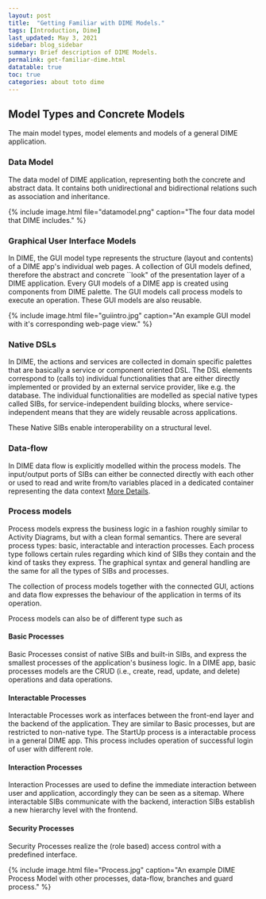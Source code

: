 ```yaml
---
layout: post
title:  "Getting Familiar with DIME Models."
tags: [Introduction, Dime]
last_updated: May 3, 2021
sidebar: blog_sidebar
summary: Brief description of DIME Models.
permalink: get-familiar-dime.html
datatable: true
toc: true
categories: about toto dime
---
```

## Model Types and Concrete Models


The main model types, model elements and models of a general DIME application.

### Data Model 
The data model of DIME application, representing both the concrete and abstract data. It contains both unidirectional and bidirectional relations such as association and inheritance. 

{% include image.html file="datamodel.png" caption="The four data model that DIME includes." %}


### Graphical User Interface Models
In DIME, the GUI model type represents the structure (layout and contents) of a DIME app's individual web pages. A collection of GUI models defined, therefore the abstract and concrete ``look" of the presentation layer of a DIME application. Every GUI models of a DIME app is created using components from DIME palette. The GUI models call process models to execute an operation. These GUI models are also reusable.

{% include image.html file="guiintro.jpg" caption="An example GUI model with it's corresponding web-page view." %}


### Native DSLs
In DIME, the actions and services are collected in domain specific palettes that are basically a service or component oriented DSL. The DSL elements correspond to (calls to) individual functionalities that are either directly implemented or provided by an external service provider, like e.g. the database. The individual functionalities are modelled as special native types called SIBs, for service-independent building blocks, where service-independent means that they are widely reusable across applications. 

These Native SIBs enable interoperability on a structural level. 


### Data-flow
In DIME data flow is explicitly modelled within the process models. The input/output ports of SIBs can either be connected directly with each other or used to read and write from/to variables placed in a dedicated container representing the data context [More Details](https://link.springer.com/chapter/10.1007/978-3-319-47169-3_60).


### Process models
Process models express the business logic in a fashion roughly similar to Activity Diagrams, but with a clean formal semantics. There are several process types: basic, interactable and interaction processes. Each process type follows certain rules regarding which kind of SIBs they contain and the kind of tasks they express. The graphical syntax and general handling are the same for all the types of SIBs and processes. 

The collection of process models together with the connected GUI, actions and data flow expresses the behaviour of the application in terms of its operation. 

Process models can also be of different type such as
#### Basic Processes
Basic Processes consist of native SIBs and built-in SIBs, and express the smallest processes of the application's business logic. In a DIME app, basic processes models are the CRUD (i.e., create, read, update, and delete) operations and data operations.

#### Interactable Processes
Interactable Processes work as interfaces between the front-end layer and the backend of the application. They are similar to  Basic processes, but are restricted to non-native type. The StartUp process is a interactable process in a general DIME app. This process includes operation of successful login of user with different role. 

#### Interaction Processes
Interaction Processes are used to define the immediate interaction between user and application, accordingly they can be seen as a sitemap. Where interactable SIBs communicate with the backend, interaction SIBs establish a new hierarchy level with the frontend. 


#### Security Processes
Security Processes realize the (role based) access control with a predefined interface.  

{% include image.html file="Process.jpg" caption="An example DIME Process Model with other processes, data-flow, branches and guard process." %}